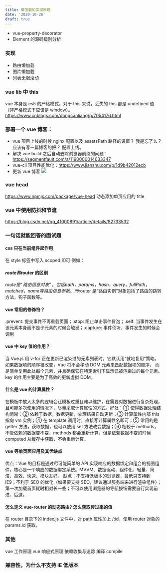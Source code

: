 ```yaml
---
title: 懒加载的实现原理
date: '2020-10-26'
draft: true
---
```


- vue-property-decorator
- Element 的源码级别分析

### 实现

- 路由懒加载
- 图片懒加载
- 列表无限滚动

### vue lib 中 this

vue 本身是 es5 的严格模式，对于 this 来说，丢失的 this 都是 undefined 值（非严格模式下应该是 window）。
https://www.cnblogs.com/dongcanliang/p/7054176.html

### 部署一个 vue 博客：

- vue 项目上线的时候 nginx 配置以及 assetsPath 路径的设置？ 我是忘了么？ 应该有写一篇博客的把？ 配置上线。
- 解决 vue build 之后自动去除浏览器前缀的问题： https://segmentfault.com/a/1190000014633347
- vue-cli 项目性能优化：https://www.jianshu.com/p/1d9b42012ecb
- 更新 vue 博客 ![](http://media.zhijianzhang.cn//file/2018/10/1a004525ef6f468ebf36318d5f58407d_image.png)

### vue head

https://www.npmjs.com/package/vue-head 动态添加单页应用的 title

### vue 中使用防抖和节流

https://blog.csdn.net/qq_41000891/article/details/82733532

### 一句话就能回答的面试题

#### css 只在当前组件起作用

在 style 标签中写入 scoped 即可 例如：<style scoped></style>

#### $route和$router 的区别

$route是“路由信息对象”，包括path，params，hash，query，fullPath，matched，name等路由信息参数。而$router 是“路由实例”对象包括了路由的跳转方法，钩子函数等。

#### vue 常用的修饰符？

.prevent: 提交事件不再重载页面；.stop: 阻止单击事件冒泡；.self: 当事件发生在该元素本身而不是子元素的时候会触发；.capture: 事件侦听，事件发生的时候会调用

#### vue 中 key 值的作用？

当 Vue.js 用 v-for 正在更新已渲染过的元素列表时，它默认用“就地复用”策略。如果数据项的顺序被改变，Vue 将不会移动 DOM 元素来匹配数据项的顺序， 而是简单复用此处每个元素，并且确保它在特定索引下显示已被渲染过的每个元素。key 的作用主要是为了高效的更新虚拟 DOM。

#### 什么是 vue 的计算属性？

在模板中放入太多的逻辑会让模板过重且难以维护，在需要对数据进行复杂处理，且可能多次使用的情况下，尽量采取计算属性的方式。好处：① 使得数据处理结构清晰；② 依赖于数据，数据更新，处理结果自动更新；③ 计算属性内部 this 指向 vm 实例；④ 在 template 调用时，直接写计算属性名即可；⑤ 常用的是 getter 方法，获取数据，也可以使用 set 方法改变数据；⑥ 相较于 methods，不管依赖的数据变不变，methods 都会重新计算，但是依赖数据不变的时候 computed 从缓存中获取，不会重新计算。

#### vue 等单页面应用及其优缺点

优点：Vue 的目标是通过尽可能简单的 API 实现响应的数据绑定和组合的视图组件，核心是一个响应的数据绑定系统。MVVM、数据驱动、组件化、轻量、简洁、高效、快速、模块友好。
缺点：不支持低版本的浏览器，最低只支持到 IE9；不利于 SEO 的优化（如果要支持 SEO，建议通过服务端来进行渲染组件）；第一次加载首页耗时相对长一些；不可以使用浏览器的导航按钮需要自行实现前进、后退。

#### 怎么定义 vue-router 的动态路由? 怎么获取传过来的值

在 router 目录下的 index.js 文件中，对 path 属性加上 /:id，使用 router 对象的 params.id 获取。

### 其他

vue 工作原理
vue 响应式原理
依赖收集与追踪
编译 compile

### 兼容性，为什么不支持 IE 低版本
